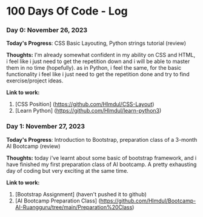 # 100 Days Of Code - Log

### Day 0: November 26, 2023 

**Today's Progress**: CSS Basic Layouting, Python strings tutorial (review)

**Thoughts:** I'm already somewhat confident in my ability on CSS and HTML, i feel like i just need to get the repetition down and i will be able to master them in no time (hopefully). as in Python, i feel the same, for the basic functionality i feel like i just need to get the repetition done and try to find exercise/project ideas.

**Link to work:** 
1. [CSS Position] (https://github.com/Hlmdul/CSS-Layout)
2. [Learn Python] (https://github.com/Hlmdul/learn-python3)

### Day 1: November 27, 2023 

**Today's Progress**: Introduction to Bootstrap, preparation class of a 3-month AI Bootcamp (review)

**Thoughts:** today i've learnt about some basic of bootstrap framework, and i have finished my first preparation class of AI bootcamp. A pretty exhausting day of coding but very exciting at the same time.

**Link to work:** 
1. [Bootstrap Assignment] (haven't pushed it to github)
2. [AI Bootcamp Preparation Class] (https://github.com/Hlmdul/Bootcamp-AI-Ruangguru/tree/main/Preparation%20Class)


